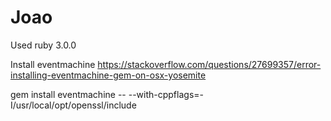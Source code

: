 # Joao

Used ruby 3.0.0

Install eventmachine 
https://stackoverflow.com/questions/27699357/error-installing-eventmachine-gem-on-osx-yosemite

gem install eventmachine -- --with-cppflags=-I/usr/local/opt/openssl/include
